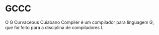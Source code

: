# GCCC

O G Curvaceous Cuiabano Compiler é um compilador para linguagem G, que foi feito para a disciplina de compiladores I.

